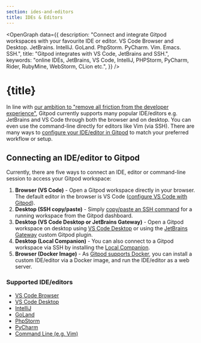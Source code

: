 ```yaml
---
section: ides-and-editors
title: IDEs & Editors
---
```


<script context="module">
  export const prerender = true;
</script>

<script lang="ts">
    import OpenGraph from "$lib/components/open-graph.svelte";
</script>

<OpenGraph
data={{
    description:
      "Connect and integrate Gitpod workspaces with your favourite IDE or editor. VS Code Browser and Desktop. JetBrains. IntelliJ. GoLand. PhpStorm. PyCharm. Vim. Emacs. SSH.",
    title: "Gitpod integrates with VS Code, JetBrains and SSH.",
    keywords: "online IDEs, JetBrains, VS Code, IntelliJ, PHPStorm, PyCharm, Rider, RubyMine, WebStorm, CLion etc.",
  }}
/>

# {title}

In line with [our ambition to "remove all friction from the developer experience"](https://www.notion.so/gitpod/Values-Attributes-2ed4c2f93c84499b98e3b5389980992e), Gitpod currently supports many popular IDE/editors e.g. JetBrains and VS Code through both the browser and on desktop. You can even use the command-line directly for editors like Vim (via SSH). There are many ways to [configure your IDE/editor in Gitpod](ides-and-editors/configure-your-editor-ide) to match your preferred workflow or setup.

## Connecting an IDE/editor to Gitpod

Currently, there are five ways to connect an IDE, editor or command-line session to access your Gitpod workspace:

1. **Browser (VS Code)** - Open a Gitpod workspace directly in your browser. The default editor in the browser is VS Code ([configure VS Code with Gitpod](ides-and-editors/vscode-browser)).
2. **Desktop (SSH copy/paste)** - Simply [copy/paste an SSH command](ides-and-editors/command-line) for a running workspace from the Gitpod dashboard.
3. **Desktop (VS Code Desktop or JetBrains Gateway)** - Open a Gitpod workspace on desktop using [VS Code Desktop](ides-and-editors/vscode) or using the [JetBrains Gateway](/docs/ides-and-editors/jetbrains-gateway) custom Gitpod plugin.
4. **Desktop (Local Companion)** - You can also connect to a Gitpod workspace via SSH by installing the [Local Companion](/docs/ides-and-editors/local-companion).
5. **Browser (Docker Image)** - As [Gitpod supports Docker](config-docker), you can install a custom IDE/editor via a Docker image, and run the IDE/editor as a web server.

### Supported IDE/editors

- [VS Code Browser](ides-and-editors/vscode-browser)
- [VS Code Desktop](ides-and-editors/vscode)
- [IntelliJ](ides-and-editors/intellij)
- [GoLand](ides-and-editors/goland)
- [PhpStorm](ides-and-editors/phpstorm)
- [PyCharm](ides-and-editors/pycharm)
- [Command Line (e.g. Vim)](ides-and-editors/command-line)
